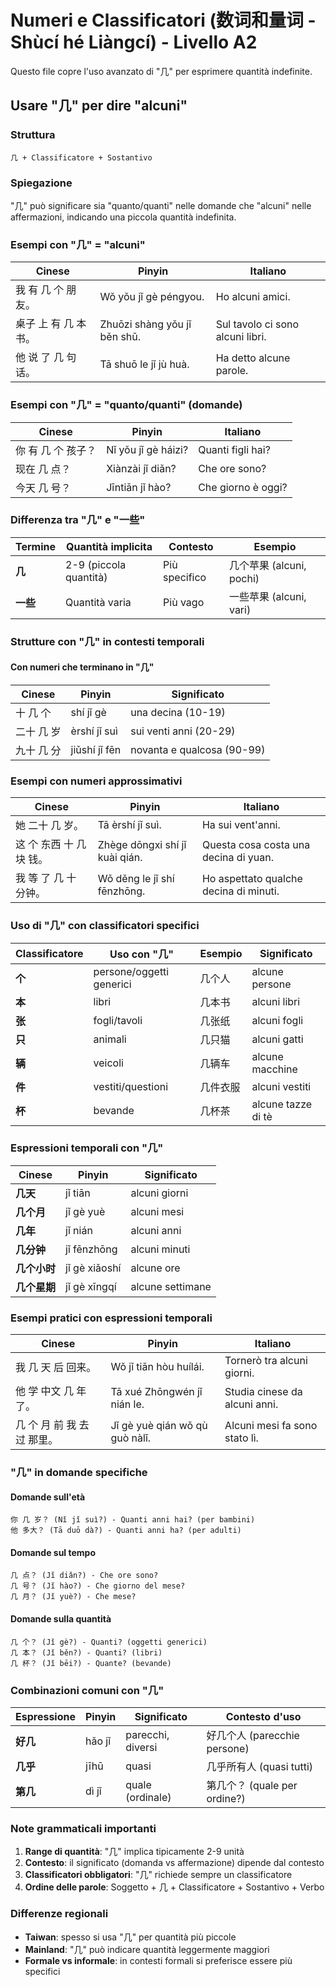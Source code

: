 # Numeri e Classificatori (数词和量词 - Shùcí hé Liàngcí) - Livello A2

Questo file copre l'uso avanzato di "几" per esprimere quantità indefinite.

## Usare "几" per dire "alcuni"

### Struttura

```
几 + Classificatore + Sostantivo
```

### Spiegazione

"几" può significare sia "quanto/quanti" nelle domande che "alcuni" nelle affermazioni, indicando una piccola quantità indefinita.

### Esempi con "几" = "alcuni"

| Cinese | Pinyin | Italiano |
|--------|--------|----------|
| 我 有 几 个 朋友。 | Wǒ yǒu jǐ gè péngyou. | Ho alcuni amici. |
| 桌子 上 有 几 本 书。 | Zhuōzi shàng yǒu jǐ běn shū. | Sul tavolo ci sono alcuni libri. |
| 他 说 了 几 句 话。 | Tā shuō le jǐ jù huà. | Ha detto alcune parole. |

### Esempi con "几" = "quanto/quanti" (domande)

| Cinese | Pinyin | Italiano |
|--------|--------|----------|
| 你 有 几 个 孩子？ | Nǐ yǒu jǐ gè háizi? | Quanti figli hai? |
| 现在 几 点？ | Xiànzài jǐ diǎn? | Che ore sono? |
| 今天 几 号？ | Jīntiān jǐ hào? | Che giorno è oggi? |

### Differenza tra "几" e "一些"

| Termine | Quantità implicita | Contesto | Esempio |
|---------|-------------------|----------|---------|
| **几** | 2-9 (piccola quantità) | Più specifico | 几个苹果 (alcuni, pochi) |
| **一些** | Quantità varia | Più vago | 一些苹果 (alcuni, vari) |

### Strutture con "几" in contesti temporali

#### Con numeri che terminano in "几"

| Cinese | Pinyin | Significato |
|--------|--------|-------------|
| 十 几 个 | shí jǐ gè | una decina (10-19) |
| 二十 几 岁 | èrshí jǐ suì | sui venti anni (20-29) |
| 九十 几 分 | jiǔshí jǐ fēn | novanta e qualcosa (90-99) |

### Esempi con numeri approssimativi

| Cinese | Pinyin | Italiano |
|--------|--------|----------|
| 她 二十 几 岁。 | Tā èrshí jǐ suì. | Ha sui vent'anni. |
| 这 个 东西 十 几 块 钱。 | Zhège dōngxi shí jǐ kuài qián. | Questa cosa costa una decina di yuan. |
| 我 等 了 几 十 分钟。 | Wǒ děng le jǐ shí fēnzhōng. | Ho aspettato qualche decina di minuti. |

### Uso di "几" con classificatori specifici

| Classificatore | Uso con "几" | Esempio | Significato |
|----------------|--------------|---------|-------------|
| **个** | persone/oggetti generici | 几个人 | alcune persone |
| **本** | libri | 几本书 | alcuni libri |
| **张** | fogli/tavoli | 几张纸 | alcuni fogli |
| **只** | animali | 几只猫 | alcuni gatti |
| **辆** | veicoli | 几辆车 | alcune macchine |
| **件** | vestiti/questioni | 几件衣服 | alcuni vestiti |
| **杯** | bevande | 几杯茶 | alcune tazze di tè |

### Espressioni temporali con "几"

| Cinese | Pinyin | Significato |
|--------|--------|-------------|
| **几天** | jǐ tiān | alcuni giorni |
| **几个月** | jǐ gè yuè | alcuni mesi |
| **几年** | jǐ nián | alcuni anni |
| **几分钟** | jǐ fēnzhōng | alcuni minuti |
| **几个小时** | jǐ gè xiǎoshí | alcune ore |
| **几个星期** | jǐ gè xīngqí | alcune settimane |

### Esempi pratici con espressioni temporali

| Cinese | Pinyin | Italiano |
|--------|--------|----------|
| 我 几 天 后 回来。 | Wǒ jǐ tiān hòu huílái. | Tornerò tra alcuni giorni. |
| 他 学 中文 几 年 了。 | Tā xué Zhōngwén jǐ nián le. | Studia cinese da alcuni anni. |
| 几 个 月 前 我 去 过 那里。 | Jǐ gè yuè qián wǒ qù guò nàlǐ. | Alcuni mesi fa sono stato lì. |

### "几" in domande specifiche

#### Domande sull'età

```
你 几 岁？ (Nǐ jǐ suì?) - Quanti anni hai? (per bambini)
他 多大？ (Tā duō dà?) - Quanti anni ha? (per adulti)
```

#### Domande sul tempo

```
几 点？ (Jǐ diǎn?) - Che ore sono?
几 号？ (Jǐ hào?) - Che giorno del mese?
几 月？ (Jǐ yuè?) - Che mese?
```

#### Domande sulla quantità

```
几 个？ (Jǐ gè?) - Quanti? (oggetti generici)
几 本？ (Jǐ běn?) - Quanti? (libri)
几 杯？ (Jǐ bēi?) - Quante? (bevande)
```

### Combinazioni comuni con "几"

| Espressione | Pinyin | Significato | Contesto d'uso |
|-------------|--------|-------------|---------------|
| **好几** | hǎo jǐ | parecchi, diversi | 好几个人 (parecchie persone) |
| **几乎** | jīhū | quasi | 几乎所有人 (quasi tutti) |
| **第几** | dì jǐ | quale (ordinale) | 第几个？ (quale per ordine?) |

### Note grammaticali importanti

1. **Range di quantità**: "几" implica tipicamente 2-9 unità
2. **Contesto**: il significato (domanda vs affermazione) dipende dal contesto
3. **Classificatori obbligatori**: "几" richiede sempre un classificatore
4. **Ordine delle parole**: Soggetto + 几 + Classificatore + Sostantivo + Verbo

### Differenze regionali

- **Taiwan**: spesso si usa "几" per quantità più piccole
- **Mainland**: "几" può indicare quantità leggermente maggiori
- **Formale vs informale**: in contesti formali si preferisce essere più specifici
